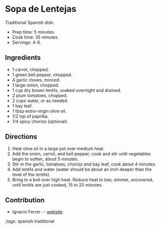 # Sopa de Lentejas

Traditional Spanish dish.

- Prep time: 5 minutes.
- Cook time: 35 minutes.
- Servings: 4-6.

## Ingredients

- 1 carrot, chopped.
- 1 green bell pepper, chopped.
- 4 garlic cloves, minced.
- 1 large onion, chopped.
- 1 cup dry brown lentils, soaked overnight and drained.
- 2 plum tomatoes, chopped.
- 2 cups water, or as needed.
- 1 bay leaf.
- 1 tbsp extra-virgin olive oil.
- 1/2 tsp of paprika.
- 1/4 spicy chorizo (optional).

## Directions

1. Heat olive oil in a large pot over medium heat. 
2. Add the onion, carrot, and bell pepper; cook and stir until vegetables begin
   to soften, about 5 minutes.
3. Stir in the garlic, tomatoes, chorizo and bay leaf; cook about 4 minutes.
4. Add lentils and water (water should be about an inch deeper than the level of
   the lentils).
5. Bring to a boil over high heat. Reduce heat to low; simmer, uncovered, until
   lentils are just cooked, 15 to 20 minutes.

## Contribution

- Ignacio Ferrer -- [website](https://github.com/Nacchofer31).

;tags: spanish traditional
